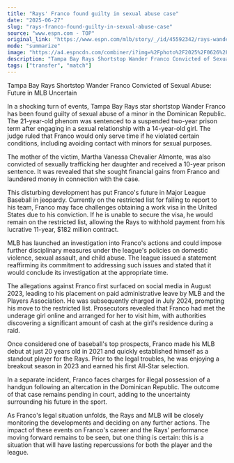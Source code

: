 ```yaml
---
title: "Rays' Franco found guilty in sexual abuse case"
date: "2025-06-27"
slug: "rays-franco-found-guilty-in-sexual-abuse-case"
source: "www.espn.com - TOP"
original_link: "https://www.espn.com/mlb/story/_/id/45592342/rays-wander-franco-guilty-sexual-abuse-gets-suspended-sentence"
mode: "summarize"
image: "https://a4.espncdn.com/combiner/i?img=%2Fphoto%2F2025%2F0626%2Fr1511751_1296x729_16%2D9.jpg"
description: "Tampa Bay Rays Shortstop Wander Franco Convicted of Sexual Abuse: Future in MLB Uncertain"
tags: ["transfer", "match"]
---
```


Tampa Bay Rays Shortstop Wander Franco Convicted of Sexual Abuse: Future in MLB Uncertain

In a shocking turn of events, Tampa Bay Rays star shortstop Wander Franco has been found guilty of sexual abuse of a minor in the Dominican Republic. The 21-year-old phenom was sentenced to a suspended two-year prison term after engaging in a sexual relationship with a 14-year-old girl. The judge ruled that Franco would only serve time if he violated certain conditions, including avoiding contact with minors for sexual purposes.

The mother of the victim, Martha Vanessa Chevalier Almonte, was also convicted of sexually trafficking her daughter and received a 10-year prison sentence. It was revealed that she sought financial gains from Franco and laundered money in connection with the case.

This disturbing development has put Franco's future in Major League Baseball in jeopardy. Currently on the restricted list for failing to report to his team, Franco may face challenges obtaining a work visa in the United States due to his conviction. If he is unable to secure the visa, he would remain on the restricted list, allowing the Rays to withhold payment from his lucrative 11-year, $182 million contract.

MLB has launched an investigation into Franco's actions and could impose further disciplinary measures under the league's policies on domestic violence, sexual assault, and child abuse. The league issued a statement reaffirming its commitment to addressing such issues and stated that it would conclude its investigation at the appropriate time.

The allegations against Franco first surfaced on social media in August 2023, leading to his placement on paid administrative leave by MLB and the Players Association. He was subsequently charged in July 2024, prompting his move to the restricted list. Prosecutors revealed that Franco had met the underage girl online and arranged for her to visit him, with authorities discovering a significant amount of cash at the girl's residence during a raid.

Once considered one of baseball's top prospects, Franco made his MLB debut at just 20 years old in 2021 and quickly established himself as a standout player for the Rays. Prior to the legal troubles, he was enjoying a breakout season in 2023 and earned his first All-Star selection.

In a separate incident, Franco faces charges for illegal possession of a handgun following an altercation in the Dominican Republic. The outcome of that case remains pending in court, adding to the uncertainty surrounding his future in the sport.

As Franco's legal situation unfolds, the Rays and MLB will be closely monitoring the developments and deciding on any further actions. The impact of these events on Franco's career and the Rays' performance moving forward remains to be seen, but one thing is certain: this is a situation that will have lasting repercussions for both the player and the league.